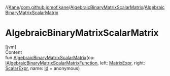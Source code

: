 //[Kane](../../index.md)/[com.github.jomof.kane](../index.md)/[AlgebraicBinaryMatrixScalarMatrix](index.md)/[AlgebraicBinaryMatrixScalarMatrix](-algebraic-binary-matrix-scalar-matrix.md)



# AlgebraicBinaryMatrixScalarMatrix  
[jvm]  
Content  
fun [AlgebraicBinaryMatrixScalarMatrix](-algebraic-binary-matrix-scalar-matrix.md)(op: [IAlgebraicBinaryMatrixScalarMatrixFunction](../-i-algebraic-binary-matrix-scalar-matrix-function/index.md), left: [MatrixExpr](../-matrix-expr/index.md), right: [ScalarExpr](../-scalar-expr/index.md), name: [Id](../../com.github.jomof.kane.impl/index.md#%5Bcom.github.jomof.kane.impl%2FId%2F%2F%2FPointingToDeclaration%2F%5D%2FClasslikes%2F-1222266375) = anonymous)  



